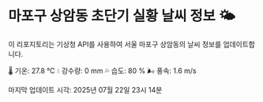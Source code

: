 
# 마포구 상암동 초단기 실황 날씨 정보 🌤️

이 리포지토리는 기상청 API를 사용하여 서울 마포구 상암동의 날씨 정보를 업데이트합니다. 

🌡️ 기온: 27.8 ℃
💧 강수량: 0 mm
💦 습도: 80 %
🌬️ 풍속: 1.6 m/s

마지막 업데이트 시각: 2025년 07월 22일 23시 14분    
